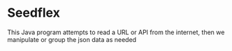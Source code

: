 # Seedflex

This Java program attempts to read a URL or API from the internet, then we manipulate or group the json data as needed
